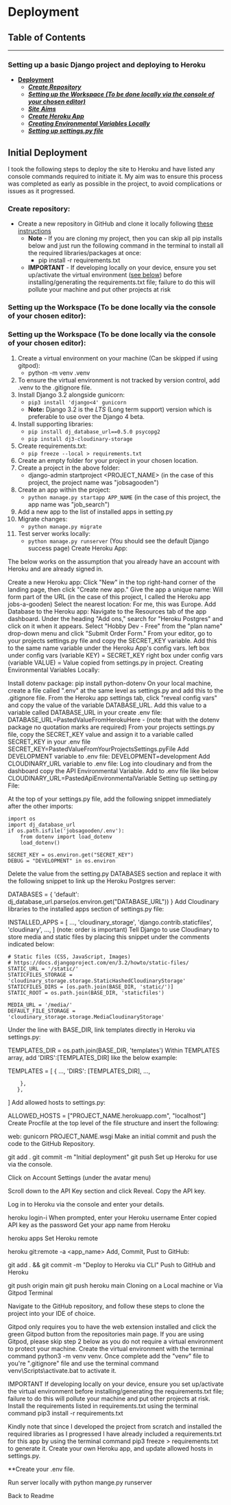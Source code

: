# Deployment

## Table of Contents
---
### Setting up a basic Django project and deploying to Heroku 

* [**Deployment**](#deployment)
    * [***Create Repository***](#create-repository)
    * [***Setting up the Workspace (To be done locally via the console of your chosen editor)***](#setting-up-the-workspace-to-be-done-locally-via-the-console-of-your-chosen-editor)
    * [***Site Aims***](#site-aims)
    * [***Create Heroku App***](#lucid-chart)
    * [***Creating Environmental Variables Locally***](#color-scheme)
    * [***Setting up settings.py file***](#typography)

## Initial Deployment

I took the following steps to deploy the site to Heroku and have listed any console commands required to initiate it. My aim was to ensure this process was completed as early as possible in the project, to avoid complications or issues as it progressed.

### Create repository:

* Create a new repository in GitHub and clone it locally following [these instructions](https://docs.github.com/en/repositories/creating-and-managing-repositories/cloning-a-repository)
    * **Note** - If you are cloning my project, then you can skip all pip installs below and just run the following command in the terminal to install all the required libraries/packages at once:
        * pip install -r requirements.txt
    * **IMPORTANT** - If developing locally on your device, ensure you set up/activate the virtual environment ([see below](#setting-up-the-workspace-to-be-done-locally-via-the-console-of-your-chosen-editor)) before installing/generating the requirements.txt file; failure to do this will pollute your machine and put other projects at risk

### Setting up the Workspace (To be done locally via the console of your chosen editor):

### Setting up the Workspace (To be done locally via the console of your chosen editor):
1. Create a virtual environment on your machine (Can be skipped if using gitpod):
    * python -m venv .venv
1. To ensure the virtual environment is not tracked by version control, add .venv to the .gitignore file.
1. Install Django 3.2 alongside gunicorn:
    * ```pip3 install 'django<4' gunicorn```
    * **Note:** Django 3.2 is the *LTS* (Long term support) version which is preferable to use over the Django 4 beta.
1. Install supporting libraries:
    * ```pip install dj_database_url==0.5.0 psycopg2```
    * ```pip install dj3-cloudinary-storage```
1. Create requirements.txt:
    * ```pip freeze --local > requirements.txt```
1. Create an empty folder for your project in your chosen location.
1. Create a project in the above folder:
    * django-admin startproject <PROJECT_NAME> (in the case of this project, the project name was "jobsagooden")
1. Create an app within the project:
    * ```python manage.py startapp APP_NAME``` (in the case of this project, the app name was "job_search")
1. Add a new app to the list of installed apps in setting.py
1. Migrate changes: 
    * ```python manage.py migrate```
1. Test server works locally: 
    * ```python manage.py runserver```  (You should see the default Django success page)
Create Heroku App:

The below works on the assumption that you already have an account with Heroku and are already signed in.

Create a new Heroku app:
Click "New" in the top right-hand corner of the landing page, then click "Create new app."
Give the app a unique name:
Will form part of the URL (in the case of this project, I called the Heroku app jobs-a-gooden)
Select the nearest location:
For me, this was Europe.
Add Database to the Heroku app:
Navigate to the Resources tab of the app dashboard. Under the heading "Add ons," search for "Heroku Postgres" and click on it when it appears.
Select "Hobby Dev - Free" from the "plan name" drop-down menu and click "Submit Order Form."
From your editor, go to your projects settings.py file and copy the SECRET_KEY variable. Add this to the same name variable under the Heroku App's config vars.
left box under config vars (variable KEY) = SECRET_KEY
right box under config vars (variable VALUE) = Value copied from settings.py in project.
Creating Environmental Variables Locally:

Install dotenv package:
pip install python-dotenv
On your local machine, create a file called ".env" at the same level as settings.py and add this to the .gitignore file.
From the Heroku app settings tab, click "reveal config vars" and copy the value of the variable DATABASE_URL. Add this value to a variable called DATABASE_URL in your create .env file:
DATABASE_URL=PastedValueFromHerokuHere - (note that with the dotenv package no quotation marks are required)
From your projects settings.py file, copy the SECRET_KEY value and assign it to a variable called SECRET_KEY in your .env file
SECRET_KEY=PastedValueFromYourProjectsSettings.pyFile
Add DEVELOPMENT variable to .env file:
DEVELOPMENT=development
Add CLOUDINARY_URL variable to .env file:
Log into cloudinary and from the dashboard copy the API Environmental Variable.
Add to .env file like below
CLOUDINARY_URL=PastedApiEnvironmentalVariable
Setting up setting.py File:

At the top of your settings.py file, add the following snippet immediately after the other imports:

    import os
    import dj_database_url
    if os.path.isfile('jobsagooden/.env'):  
        from dotenv import load_dotenv  
        load_dotenv()

    SECRET_KEY = os.environ.get("SECRET_KEY")
    DEBUG = "DEVELOPMENT" in os.environ

Delete the value from the setting.py DATABASES section and replace it with the following snippet to link up the Heroku Postgres server:

DATABASES = {
'default': dj_database_url.parse(os.environ.get("DATABASE_URL"))
}
Add Cloudinary libraries to the installed apps section of settings.py file:

 INSTALLED_APPS = [
…,
'cloudinary_storage',
'django.contrib.staticfiles',
'cloudinary',
…,
]
(note: order is important)
Tell Django to use Cloudinary to store media and static files by placing this snippet under the comments indicated below:

    # Static files (CSS, JavaScript, Images)
    # https://docs.djangoproject.com/en/3.2/howto/static-files/
    STATIC_URL = '/static/'
    STATICFILES_STORAGE = 'cloudinary_storage.storage.StaticHashedCloudinaryStorage'
    STATICFILES_DIRS = [os.path.join(BASE_DIR, 'static/')]
    STATIC_ROOT = os.path.join(BASE_DIR, 'staticfiles')

    MEDIA_URL = '/media/'
    DEFAULT_FILE_STORAGE = 'cloudinary_storage.storage.MediaCloudinaryStorage'
Under the line with BASE_DIR, link templates directly in Heroku via settings.py:

TEMPLATES_DIR = os.path.join(BASE_DIR, 'templates')
Within TEMPLATES array, add 'DIRS':[TEMPLATES_DIR] like the below example:

   TEMPLATES = [
       {
           …,
           'DIRS': [TEMPLATES_DIR],
           …,
          
        },
       },
   ]
Add allowed hosts to settings.py:

ALLOWED_HOSTS = ["PROJECT_NAME.herokuapp.com", "localhost"]
Create Procfile at the top level of the file structure and insert the following:

web: gunicorn PROJECT_NAME.wsgi
Make an initial commit and push the code to the GitHub Repository.

git add .
git commit -m "Initial deployment"
git push
Set up Heroku for use via the console.

Click on Account Settings (under the avatar menu)

Scroll down to the API Key section and click Reveal. Copy the API key.

Log in to Heroku via the console and enter your details.

heroku login-i
When prompted, enter your Heroku username
Enter copied API key as the password
Get your app name from Heroku

heroku apps
Set Heroku remote

heroku git:remote -a <app_name>
Add, Commit, Pust to GitHub:

git add . && git commit -m "Deploy to Heroku via CLI"
Push to GitHub and Heroku

git push origin main
git push heroku main 
Cloning on a Local machine or Via Gitpod Terminal

Navigate to the GitHub repository, and follow these steps to clone the project into your IDE of choice.

Gitpod only requires you to have the web extension installed and click the green Gitpod button from the repositories main page. If you are using Gitpod, please skip step 2 below as you do not require a virtual environment to protect your machine.
Create the virtual environment with the terminal command python3 -m venv venv. Once complete add the "venv" file to you're ".gitignore" file and use the terminal command venv\Scripts\activate.bat to activate it.

IMPORTANT If developing locally on your device, ensure you set up/activate the virtual environment before installing/generating the requirements.txt file; failure to do this will pollute your machine and put other projects at risk.
Install the requirements listed in requirements.txt using the terminal command  pip3 install -r requirements.txt

Kindly note that since I developed the project from scratch and installed the required libraries as I progressed I have already included a requirements.txt for this app by using the terminal command pip3 freeze > requirements.txt to generate it.
Create your own Heroku app, and update allowed hosts in settings.py.

**Create your .env file.

Run server locally with python mange.py runserver

Back to Readme